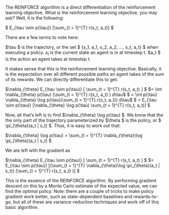 The REINFORCE algorithm is a direct differentiation of the reinforcement learning objective. What is the reinforcement learning objective, you may ask? Well, it is the following:

$ E_{\tau \sim p(\tau)} [\sum_{t = 1}^{T} r(s_t, a_t)] $

There are a few terms to note here:

$\tau $ is the trajectory, or the set $ {s_1, a_1, s_2, a_2, …, s_t, a_t} $ when executing a policy.
$s_t$ is the current state an agent is in at timestep t.
$a_t $ is the action an agent takes at timestep t.

It makes sense that this is the reinforcement learning objective. Basically, it is the expectation over all different possible paths an agent takes of the sum of its rewards. We can directly differentiate this to get:

$\nabla_{\theta} E_{\tau \sim p(\tau)} [ \sum_{t = 1}^{T} r(s_t, a_t) ] $
$= \int \nabla_{\theta} p(\tau) (\sum_{t = 1}^{T} r(s_t, a_t) ) d\tau$
$ = \int p(\tau) \nabla_{\theta} \log p(\tau)(\sum_{t = 1}^{T} r(s_t, a_t)) d\tau$
$ = E_{\tau \sim p(\tau)} [\nabla_{\theta} \log p(\tau) \sum_{t = 1}^{T} r(s_t, a_t)] $

Now, all that’s left is to find $\nabla_{\theta} \log p(\tau) $. We know that the the only part of the trajectory parameterized by $\theta $ is the policy, or $ \pi_{\theta}(a_t | s_t) $. Thus, it is easy to work out that:

$\nabla_{\theta} \log p(\tau) = \sum_{t = 1}^{T} \nabla_{\theta}\log \pi_{\theta}(a_t | s_t) $

We are left with the gradient as

$\nabla_{\theta} E_{\tau \sim p(\tau)} [ \sum_{t = 1}^{T} r(s_t, a_t) ] $
$= E_{\tau \sim p(\tau)} [(\sum_{t = 1}^{T} \nabla_{\theta}\log \pi_{\theta}(a_t | s_t)) (\sum_{t = 1}^{T} r(s_t, a_t) )] $

This is the essence of the REINFORCE algorithm. By performing gradient descent on this by a Monte Carlo estimate of the expected value, we can find the optimal policy. Note: there are a couple of tricks to make policy gradient work better, such as state-dependent baselines and rewards-to-go, but all of these are variance-reduction techniques and work off of this basic algorithm.

